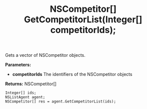 ﻿---
uid: crmscript_ref_NSListAgent_GetCompetitorList
title: NSCompetitor[] GetCompetitorList(Integer[]  competitorIds);
intellisense: NSListAgent.GetCompetitorList
keywords: NSListAgent, GetCompetitorList
so.topic: reference
---

Gets a vector of NSCompetitor objects.

**Parameters:**
 - **competitorIds** The identifiers of the NSCompetitor objects

**Returns:** NSCompetitor[]

```crmscript
Integer[] ids;
NSListAgent agent;
NSCompetitor[] res = agent.GetCompetitorList(ids);
```


